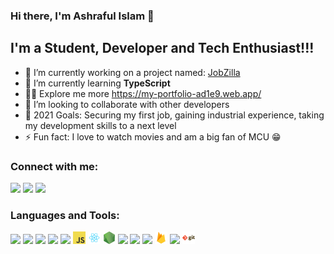 ### Hi there, I'm Ashraful Islam 👋

## I'm a Student, Developer and Tech Enthusiast!!!

- 🔭 I’m currently working on a project named: [JobZilla](https://jobzilla-live.web.app/)
- 🌱 I’m currently learning **TypeScript**
- 👨‍💻 Explore me more https://my-portfolio-ad1e9.web.app/
- 👯 I’m looking to collaborate with other developers
- 🥅 2021 Goals: Securing my first job, gaining industrial experience, taking my development skills to a next level
- ⚡ Fun fact: I love to watch movies and am a big fan of MCU 😁

### **Connect with me:**
<code><a href="https://www.linkedin.com/in/ashraful-islam-hridoy/"><img height="20" src="https://image.flaticon.com/icons/png/512/174/174857.png"></a></code>
<code><a href="https://www.facebook.com/profile.php?id=100007891147242"><img height="20" src="https://cdn.icon-icons.com/icons2/2108/PNG/512/facebook_icon_130940.png"></a></code>
<code><a href="https://www.instagram.com/ashrafunique/"><img height="20" src="https://upload.wikimedia.org/wikipedia/commons/thumb/a/a5/Instagram_icon.png/1024px-Instagram_icon.png"></a></code>

### **Languages and Tools:**  

<code><img height="20" src="https://image.flaticon.com/icons/png/512/732/732212.png"></code>
<code><img height="20" src="https://www.kindpng.com/picc/m/464-4640184_css3-png-download-css-icon-transparent-png.png"></code>
<code><img height="20" src="https://www.kindpng.com/picc/m/300-3001456_bootstrap-bootstrap-4-icon-png-transparent-png.png"></code>
<code><img height="20" src="https://material-ui.com/static/logo.png"></code>
<code><img height="20" src="https://www.tpisoftware.com/tpu/File/html/202009/20200929151429/images/20200926171128.png"></code>
<code><img height="20" src="https://raw.githubusercontent.com/github/explore/80688e429a7d4ef2fca1e82350fe8e3517d3494d/topics/javascript/javascript.png"></code>
<code><img height="20" src="https://raw.githubusercontent.com/github/explore/80688e429a7d4ef2fca1e82350fe8e3517d3494d/topics/react/react.png"></code>
<code><img height="20" src="https://raw.githubusercontent.com/github/explore/80688e429a7d4ef2fca1e82350fe8e3517d3494d/topics/nodejs/nodejs.png"></code>
<code><img height="20" src="https://www.pngfind.com/pngs/m/136-1363736_express-js-icon-png-transparent-png.png"></code>
<code><img height="20" src="https://cdn.iconscout.com/icon/free/png-512/mongodb-2-1175137.png"></code>
<code><img height="20" src="https://www.netlify.com/img/press/logos/logomark-dark.png"></code>
<code><img height="20" src="https://raw.githubusercontent.com/github/explore/80688e429a7d4ef2fca1e82350fe8e3517d3494d/topics/firebase/firebase.png"></code>
<code><img height="20" src="https://icon-library.com/images/heroku-icon/heroku-icon-27.jpg"></code>
<code><img height="20" src="https://raw.githubusercontent.com/github/explore/80688e429a7d4ef2fca1e82350fe8e3517d3494d/topics/git/git.png"></code>


